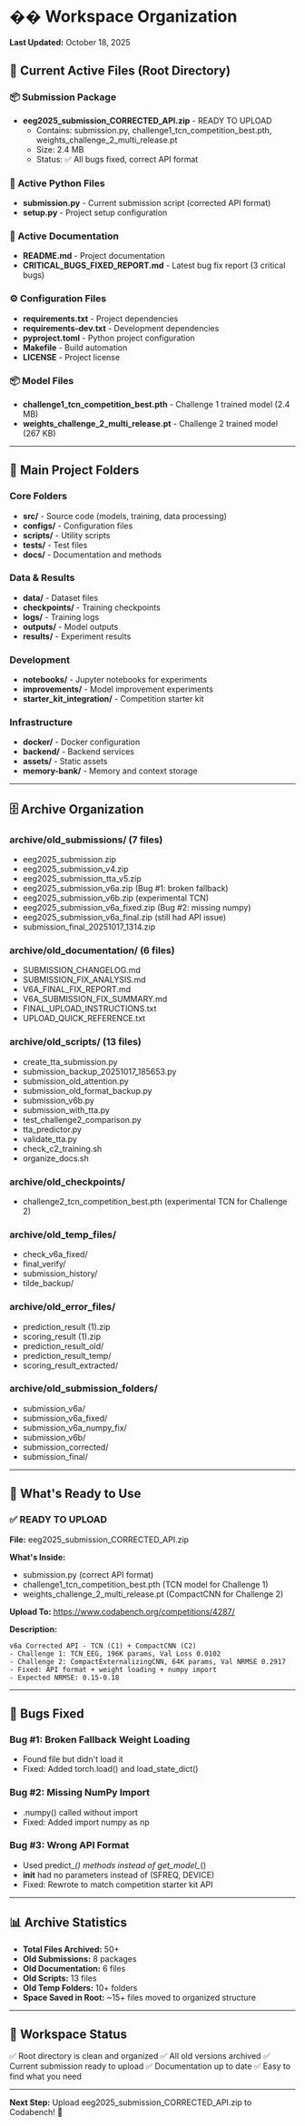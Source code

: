# �� Workspace Organization

**Last Updated:** October 18, 2025

## 🎯 Current Active Files (Root Directory)

### 📦 Submission Package
- **eeg2025_submission_CORRECTED_API.zip** - READY TO UPLOAD
  - Contains: submission.py, challenge1_tcn_competition_best.pth, weights_challenge_2_multi_release.pt
  - Size: 2.4 MB
  - Status: ✅ All bugs fixed, correct API format

### 🐍 Active Python Files
- **submission.py** - Current submission script (corrected API format)
- **setup.py** - Project setup configuration

### 📄 Active Documentation
- **README.md** - Project documentation
- **CRITICAL_BUGS_FIXED_REPORT.md** - Latest bug fix report (3 critical bugs)

### ⚙️ Configuration Files
- **requirements.txt** - Project dependencies
- **requirements-dev.txt** - Development dependencies
- **pyproject.toml** - Python project configuration
- **Makefile** - Build automation
- **LICENSE** - Project license

### 📦 Model Files
- **challenge1_tcn_competition_best.pth** - Challenge 1 trained model (2.4 MB)
- **weights_challenge_2_multi_release.pt** - Challenge 2 trained model (267 KB)

---

## 📂 Main Project Folders

### Core Folders
- **src/** - Source code (models, training, data processing)
- **configs/** - Configuration files
- **scripts/** - Utility scripts
- **tests/** - Test files
- **docs/** - Documentation and methods

### Data & Results
- **data/** - Dataset files
- **checkpoints/** - Training checkpoints
- **logs/** - Training logs
- **outputs/** - Model outputs
- **results/** - Experiment results

### Development
- **notebooks/** - Jupyter notebooks for experiments
- **improvements/** - Model improvement experiments
- **starter_kit_integration/** - Competition starter kit

### Infrastructure
- **docker/** - Docker configuration
- **backend/** - Backend services
- **assets/** - Static assets
- **memory-bank/** - Memory and context storage

---

## 🗄️ Archive Organization

### archive/old_submissions/ (7 files)
- eeg2025_submission.zip
- eeg2025_submission_v4.zip
- eeg2025_submission_tta_v5.zip
- eeg2025_submission_v6a.zip (Bug #1: broken fallback)
- eeg2025_submission_v6b.zip (experimental TCN)
- eeg2025_submission_v6a_fixed.zip (Bug #2: missing numpy)
- eeg2025_submission_v6a_final.zip (still had API issue)
- submission_final_20251017_1314.zip

### archive/old_documentation/ (6 files)
- SUBMISSION_CHANGELOG.md
- SUBMISSION_FIX_ANALYSIS.md
- V6A_FINAL_FIX_REPORT.md
- V6A_SUBMISSION_FIX_SUMMARY.md
- FINAL_UPLOAD_INSTRUCTIONS.txt
- UPLOAD_QUICK_REFERENCE.txt

### archive/old_scripts/ (13 files)
- create_tta_submission.py
- submission_backup_20251017_185653.py
- submission_old_attention.py
- submission_old_format_backup.py
- submission_v6b.py
- submission_with_tta.py
- test_challenge2_comparison.py
- tta_predictor.py
- validate_tta.py
- check_c2_training.sh
- organize_docs.sh

### archive/old_checkpoints/
- challenge2_tcn_competition_best.pth (experimental TCN for Challenge 2)

### archive/old_temp_files/
- check_v6a_fixed/
- final_verify/
- submission_history/
- tilde_backup/

### archive/old_error_files/
- prediction_result (1).zip
- scoring_result (1).zip
- prediction_result_old/
- prediction_result_temp/
- scoring_result_extracted/

### archive/old_submission_folders/
- submission_v6a/
- submission_v6a_fixed/
- submission_v6a_numpy_fix/
- submission_v6b/
- submission_corrected/
- submission_final/

---

## 🎯 What's Ready to Use

### ✅ READY TO UPLOAD
**File:** eeg2025_submission_CORRECTED_API.zip

**What's Inside:**
- submission.py (correct API format)
- challenge1_tcn_competition_best.pth (TCN model for Challenge 1)
- weights_challenge_2_multi_release.pt (CompactCNN for Challenge 2)

**Upload To:** https://www.codabench.org/competitions/4287/

**Description:**
```
v6a Corrected API - TCN (C1) + CompactCNN (C2)
- Challenge 1: TCN_EEG, 196K params, Val Loss 0.0102
- Challenge 2: CompactExternalizingCNN, 64K params, Val NRMSE 0.2917
- Fixed: API format + weight loading + numpy import
- Expected NRMSE: 0.15-0.18
```

---

## 🐛 Bugs Fixed

### Bug #1: Broken Fallback Weight Loading
- Found file but didn't load it
- Fixed: Added torch.load() and load_state_dict()

### Bug #2: Missing NumPy Import
- .numpy() called without import
- Fixed: Added import numpy as np

### Bug #3: Wrong API Format
- Used predict_*() methods instead of get_model_*()
- __init__ had no parameters instead of (SFREQ, DEVICE)
- Fixed: Rewrote to match competition starter kit API

---

## 📊 Archive Statistics

- **Total Files Archived:** 50+
- **Old Submissions:** 8 packages
- **Old Documentation:** 6 files
- **Old Scripts:** 13 files
- **Old Temp Folders:** 10+ folders
- **Space Saved in Root:** ~15+ files moved to organized structure

---

## 🧹 Workspace Status

✅ Root directory is clean and organized
✅ All old versions archived
✅ Current submission ready to upload
✅ Documentation up to date
✅ Easy to find what you need

---

**Next Step:** Upload eeg2025_submission_CORRECTED_API.zip to Codabench! 🚀

